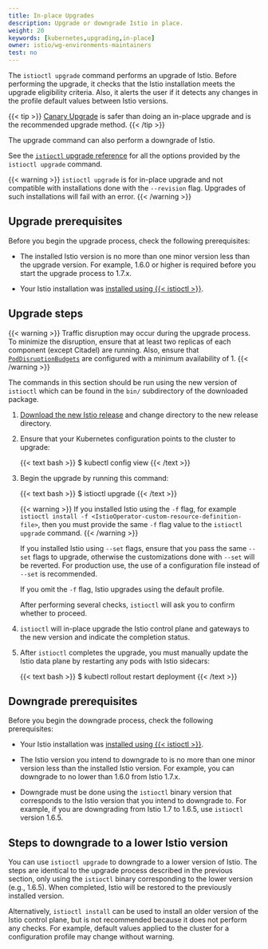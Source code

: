 ```yaml
---
title: In-place Upgrades
description: Upgrade or downgrade Istio in place.
weight: 20
keywords: [kubernetes,upgrading,in-place]
owner: istio/wg-environments-maintainers
test: no
---
```


The `istioctl upgrade` command performs an upgrade of Istio. Before performing
the upgrade, it checks that the Istio installation meets the upgrade eligibility
criteria. Also, it alerts the user if it detects any changes in the profile
default values between Istio versions.

{{< tip >}}
[Canary Upgrade](/docs/setup/upgrade/canary/) is safer than doing an in-place upgrade and is the recommended upgrade method.
{{< /tip >}}

The upgrade command can also perform a downgrade of Istio.

See the [`istioctl` upgrade reference](/docs/reference/commands/istioctl/#istioctl-upgrade)
for all the options provided by the `istioctl upgrade` command.

{{< warning >}}
`istioctl upgrade` is for in-place upgrade and not compatible with installations done with
the `--revision` flag. Upgrades of such installations will fail with an error.
{{< /warning >}}

## Upgrade prerequisites

Before you begin the upgrade process, check the following prerequisites:

* The installed Istio version is no more than one minor version less than the upgrade version.
   For example, 1.6.0 or higher is required before you start the upgrade process to 1.7.x.

* Your Istio installation was [installed using {{< istioctl >}}](/docs/setup/install/istioctl/).

## Upgrade steps

{{< warning >}}
Traffic disruption may occur during the upgrade process. To minimize the disruption, ensure
that at least two replicas of each component (except Citadel) are running. Also, ensure that
[`PodDisruptionBudgets`](https://kubernetes.io/docs/tasks/run-application/configure-pdb/)
are configured with a minimum availability of 1.
{{< /warning >}}

The commands in this section should be run using the new version of `istioctl` which
can be found in the `bin/` subdirectory of the downloaded package.

1. [Download the new Istio release](/docs/setup/getting-started/#download)
   and change directory to the new release directory.

1. Ensure that your Kubernetes configuration points to the cluster to upgrade:

    {{< text bash >}}
    $ kubectl config view
    {{< /text >}}

1. Begin the upgrade by running this command:

    {{< text bash >}}
    $ istioctl upgrade
    {{< /text >}}

    {{< warning >}}
    If you installed Istio using the `-f` flag, for example
    `istioctl install -f <IstioOperator-custom-resource-definition-file>`,
    then you must provide the same `-f` flag value to the `istioctl upgrade` command.
    {{< /warning >}}

    If you installed Istio using `--set` flags, ensure that you pass the same `--set` flags to upgrade,
    otherwise the customizations done with `--set` will be reverted. For production use, the use of a
    configuration file instead of `--set` is recommended.

    If you omit the `-f` flag, Istio upgrades using the default profile.

    After performing several checks, `istioctl` will ask you to confirm whether to proceed.

1. `istioctl` will in-place upgrade the Istio control plane and gateways to the new version and indicate the
   completion status.

1. After `istioctl` completes the upgrade, you must manually update the Istio data plane
   by restarting any pods with Istio sidecars:

    {{< text bash >}}
    $ kubectl rollout restart deployment
    {{< /text >}}

## Downgrade prerequisites

Before you begin the downgrade process, check the following prerequisites:

* Your Istio installation was [installed using {{< istioctl >}}](/docs/setup/install/istioctl/).

* The Istio version you intend to downgrade to is no more than one minor version less than the installed Istio version.
   For example, you can downgrade to no lower than 1.6.0 from Istio 1.7.x.

* Downgrade must be done using the `istioctl` binary version that
    corresponds to the Istio version that you intend to downgrade to.
    For example, if you are downgrading from Istio 1.7 to 1.6.5, use `istioctl`
    version 1.6.5.

## Steps to downgrade to a lower Istio version

You can use `istioctl upgrade` to downgrade to a lower version of Istio. The steps are
identical to the upgrade process described in the previous section, only using the `istioctl` binary corresponding
to the lower version (e.g., 1.6.5). When completed, Istio will be restored to the previously installed version.

Alternatively, `istioctl install` can be used to install an older version of the Istio control plane, but is not recommended
because it does not perform any checks. For example, default values applied to the cluster for a configuration
profile may change without warning.
